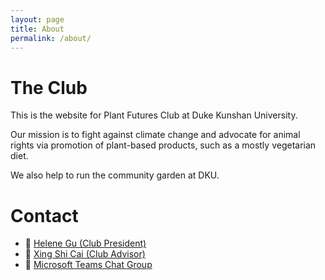 ```yaml
---
layout: page
title: About
permalink: /about/
---
```


# The Club

This is the website for Plant Futures Club at Duke Kunshan University.

Our mission is to fight against climate change and advocate for animal rights via
promotion of plant-based products, such as a mostly vegetarian diet.

We also help to run the community garden at DKU.

# Contact

* :email: [Helene Gu (Club President)](mailto:helene.gu@dukekunshan.edu.cn)
* :email: [Xing Shi Cai (Club Advisor)](mailto:xingshi.cai@dukekunshan.edu.cn)
* :speech_balloon: [Microsoft Teams Chat Group](https://teams.microsoft.com/l/team/19%3As6SZBTPi7s1f4rHlBfk9aozuwQEAwzQO-yboEB1bxwM1%40thread.tacv2/conversations?groupId=855d3ffe-800c-46a5-a8b4-ec2e656d031f&tenantId=cb72c54e-4a31-4d9e-b14a-1ea36dfac94c)
